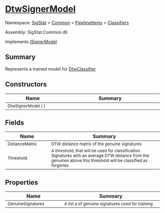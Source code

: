 # [DtwSignerModel](./DtwSignerModel.md)

Namespace: [SigStat]() > [Common](./../../README.md) > [PipelineItems]() > [Classifiers](./README.md)

Assembly: SigStat.Common.dll

Implements [ISignerModel](./../../Pipeline/ISignerModel.md)

## Summary
Represents a trained model for [DtwClassifier](https://github.com/hargitomi97/sigstat/blob/master/docs/md/SigStat/Common/PipelineItems/Classifiers/DtwClassifier.md)

## Constructors

| Name<a href="#"><img width=160></a> | Summary<a href="#"><img width=400></a> | 
| --- | --- | 
| <sub>DtwSignerModel (  )</sub>| <sub></sub>| <br>


## Fields

| Name<a href="#"><img width=160></a> | Summary<a href="#"><img width=400></a> | 
| --- | --- | 
| <sub>DistanceMatrix</sub>| <sub>DTW distance matrix of the genuine signatures</sub>| <br>
| <sub>Threshold</sub>| <sub>A threshold, that will be used for classification. Signatures with  an average DTW distance from the genuines above this threshold will  be classified as forgeries</sub>| <br>


## Properties

| Name<a href="#"><img width=160></a> | Summary<a href="#"><img width=400></a> | 
| --- | --- | 
| <sub>GenuineSignatures</sub>| <sub>A list a of genuine signatures used for training</sub>| <br>



